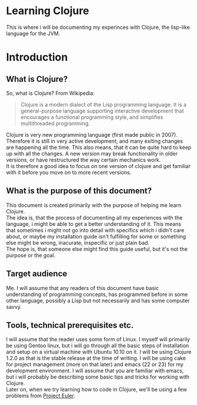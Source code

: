 ---
---

Learning Clojure
================

This is where i will be documenting my experinces with Clojure, the
lisp-like language for the JVM.

Introduction
============

What is Clojure?
----------------

So, what is Clojure? From Wikipedia:

> Clojure is a modern dialect of the Lisp programming language. It is
> a general-purpose language supporting interactive development that
> encourages a functional programming style, and simplifies
> multithreaded programming.

Clojure is very new programming language (first made public in
2007). Therefore it is still in very active development, and many
exiting changes are happening all the time. This also means, that it
can be quite hard to keep up with all the changes. A new version may
break functionality in older versions, or have restructured the way
certain mechanics work.  
It is therefore a good idea to focus on one version of clojure and get
familiar with it before you move on to more recent versions.


What is the purpose of this document?
-------------------------------------

This document is created primarily with the purpose of helping me
learn Clojure.  
The idea is, that the process of documenting all my
experiences with the language, i might be able to get a better
understanding of it. 
This means that sometimes i might not go into detail with specifics
which i didn't care about, or maybe my installation guide isn't
fulfilling for some or something else might be wrong, inacurate,
inspecific or just plain bad.  
The hope is, that someone else might find this guide useful, but it's
not the purpose or the goal.


Target audience
---------------

Me.
I will assume that any readers of this document have basic
understanding of programming concepts, has programmed before in some
other language, possibly a Lisp but not necessarily and has some
computer savvy. 


Tools, technical prerequisites etc.
-----------------------------------

I will assume that the reader uses some form of Linux. I myself will
primarily be using Gentoo linux, but i will go through all the basic
steps of installation and setup on a virtual machine with Ubuntu 10.10
on it. 
I will be using Clojure 1.2.0 as that is the stable release at the
time of writing. I will be using cake for project management (more on
that later) and emacs (22 or 23) for my development environment. I
will assume that you are familiar with emacs, but i will probably be
describing some basic tips and tricks for working with Clojure.  
Later on, when we try learning how to code in Clojure, we'll be using
a few problems from [Project Euler](http://www.projecteuler.net
"Project Euler").


